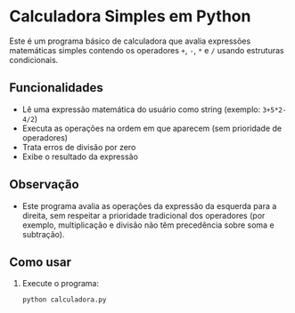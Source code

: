 # Calculadora Simples em Python

Este é um programa básico de calculadora que avalia expressões matemáticas simples contendo os operadores `+`, `-`, `*` e `/` usando estruturas condicionais.

## Funcionalidades

- Lê uma expressão matemática do usuário como string (exemplo: `3+5*2-4/2`)
- Executa as operações na ordem em que aparecem (sem prioridade de operadores)
- Trata erros de divisão por zero
- Exibe o resultado da expressão

## Observação

- Este programa avalia as operações da expressão da esquerda para a direita, sem respeitar a prioridade tradicional dos operadores (por exemplo, multiplicação e divisão não têm precedência sobre soma e subtração).
  
## Como usar

1. Execute o programa:
   ```bash
   python calculadora.py
